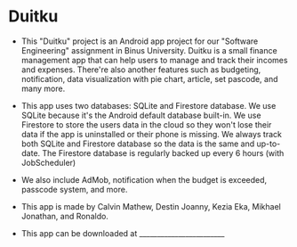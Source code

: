 # Duitku
- This "Duitku" project is an Android app project for our "Software Engineering" assignment in Binus University. Duitku is a small finance management app that can help users to manage and track their incomes and expenses. There're also another features such as budgeting, notification, data visualization with pie chart, article, set pascode, and many more.

- This app uses two databases: SQLite and Firestore database. We use SQLite because it's the Android default database built-in. We use Firestore to store the users data in the cloud so they won't lose their data if the app is uninstalled or their phone is missing. We always track both SQLite and Firestore database so the data is the same and up-to-date. The Firestore database is regularly backed up every 6 hours (with JobScheduler)

- We also include AdMob, notification when the budget is exceeded, passcode system, and more.

- This app is made by Calvin Mathew, Destin Joanny, Kezia Eka, Mikhael Jonathan, and Ronaldo.

- This app can be downloaded at ________________________
